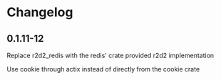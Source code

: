 # Changelog

## 0.1.11-12

Replace r2d2_redis with the redis' crate provided r2d2 implementation

Use cookie through actix instead of directly from the cookie crate
